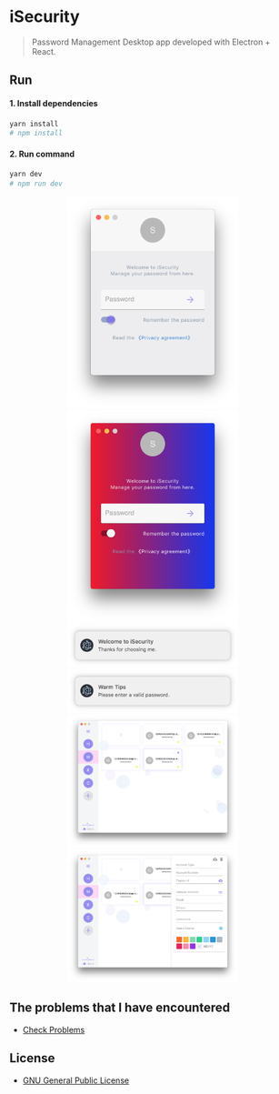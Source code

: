 # iSecurity

> Password Management Desktop app developed with Electron + React.

## Run

#### 1. Install dependencies

```bash
yarn install
# npm install
```

#### 2. Run command

```bash
yarn dev
# npm run dev 
```

<div align="center">
  <img alt="iSecurity" src="./app.png" width="300" style="display:inline-block;"/>
  <img alt="iSecurity" src="./app-gradient.png" width="300" style="display:inline-block;"/>
</div>
<div align="center">
  <img alt="Notification" src="./notification.png" width="300" style="display:inline-block;"/>
  <img alt="Notification" src="./html-notification.png" width="300" style="display:inline-block;"/>
</div>
<div align="center">
  <img alt="app-main-light" src="./app-main-light.png" width="300" style="display:inline-block;"/>
  <img alt="app-main-light-add-card" src="./app-main-light-add-card.png" width="300" style="display:inline-block;"/>
</div>

## The problems that I have encountered

- [Check Problems](./problems.md)

## License

- [GNU General Public License](./LICENSE.txt)